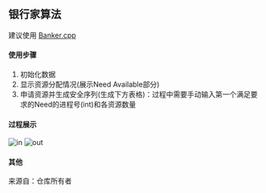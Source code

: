 ## 银行家算法

建议使用 [Banker.cpp](Banker.cpp)

#### 使用步骤

1. 初始化数据
2. 显示资源分配情况(展示Need Available部分)
3. 申请资源并生成安全序列(生成下方表格)：过程中需要手动输入第一个满足要求的Need的进程号(int)和各资源数量


#### 过程展示

![in](https://i.loli.net/2020/05/13/kyCE7joFiYgazLB.png)
![out](https://i.loli.net/2020/05/13/sK75imRCUVLFeZD.png)

#### 其他
来源自：仓库所有者
